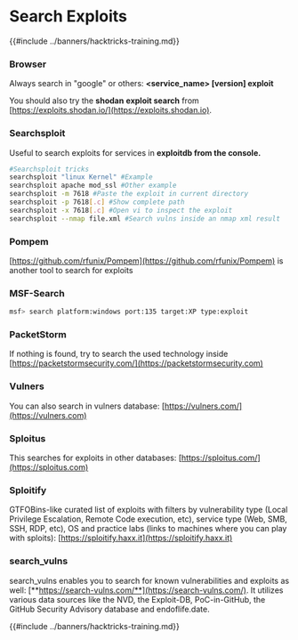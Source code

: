 # Search Exploits

{{#include ../banners/hacktricks-training.md}}

### Browser

Always search in "google" or others: **\<service_name> \[version] exploit**

You should also try the **shodan** **exploit search** from [https://exploits.shodan.io/](https://exploits.shodan.io).

### Searchsploit

Useful to search exploits for services in **exploitdb from the console.**

```bash
#Searchsploit tricks
searchsploit "linux Kernel" #Example
searchsploit apache mod_ssl #Other example
searchsploit -m 7618 #Paste the exploit in current directory
searchsploit -p 7618[.c] #Show complete path
searchsploit -x 7618[.c] #Open vi to inspect the exploit
searchsploit --nmap file.xml #Search vulns inside an nmap xml result
```

### Pompem

[https://github.com/rfunix/Pompem](https://github.com/rfunix/Pompem) is another tool to search for exploits

### MSF-Search

```bash
msf> search platform:windows port:135 target:XP type:exploit
```

### PacketStorm

If nothing is found, try to search the used technology inside [https://packetstormsecurity.com/](https://packetstormsecurity.com)

### Vulners

You can also search in vulners database: [https://vulners.com/](https://vulners.com)

### Sploitus

This searches for exploits in other databases: [https://sploitus.com/](https://sploitus.com)

### Sploitify

GTFOBins-like curated list of exploits with filters by vulnerability type (Local Privilege Escalation, Remote Code execution, etc), service type (Web, SMB, SSH, RDP, etc), OS and practice labs (links to machines where you can play with sploits): [https://sploitify.haxx.it](https://sploitify.haxx.it)

### search_vulns

search_vulns enables you to search for known vulnerabilities and exploits as well: [**https://search-vulns.com/**](https://search-vulns.com/). It utilizes various data sources like the NVD, the Exploit-DB, PoC-in-GitHub, the GitHub Security Advisory database and endoflife.date.


{{#include ../banners/hacktricks-training.md}}



